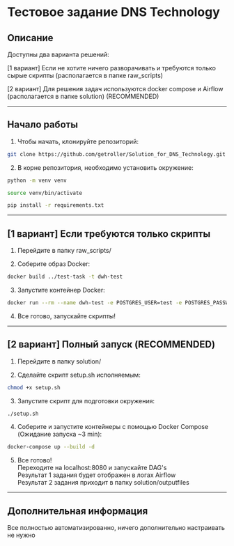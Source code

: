 # Тестовое задание DNS Technology

## Описание

Доступны два варианта решений:

[1 вариант] Если не хотите ничего разворачивать и требуются только сырые скрипты (располагается в папке raw_scripts) 

[2 вариант] Для решения задач используются docker compose и Airflow (располагается в папке solution) (RECOMMENDED)

---

## Начало работы

1. Чтобы начать, клонируйте репозиторий:

```bash
git clone https://github.com/getroller/Solution_for_DNS_Technology.git
```
2. В корне репозитория, необходимо установить окружение:

```bash
python -m venv venv 
```

```bash
source venv/bin/activate
```

```bash
pip install -r requirements.txt
```

---

## [1 вариант] Если требуются только скрипты

1. Перейдите в папку raw_scripts/

2. Соберите образ Docker: 
```bash
docker build ../test-task -t dwh-test
```

3. Запустите контейнер Docker: 
```bash
docker run --rm --name dwh-test -e POSTGRES_USER=test -e POSTGRES_PASSWORD=test -e POSTGRES_DB=test -p 5557:5432 -d dwh-test
```

4. Все готово, запускайте скрипты!

---

## [2 вариант] Полный запуск (RECOMMENDED)

1. Перейдите в папку solution/

2. Сделайте скрипт setup.sh исполняемым: 
```bash
chmod +x setup.sh
```

3. Запустите скрипт для подготовки окружения: 
```bash
./setup.sh
```

4. Соберите и запустите контейнеры с помощью Docker Compose (Ожидание запуска ~3 min):
```bash
docker-compose up --build -d 
```

5. Все готово!   
Переходите на localhost:8080 и запускайте DAG's  
Результат 1 задания будет отображен в логах Airflow  
Результат 2 задания приходит в папку solution/outputfiles  

---

## Дополнительная информация
Все полностью автоматизированно, ничего дополнительно настраивать не нужно








